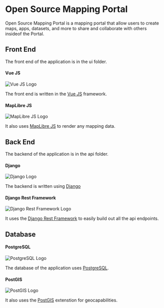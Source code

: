 # Open Source Mapping Portal

Open Source Mapping Portal is a mapping portal that allow users to create maps, apps, datasets, and more to share and collaborate with others insideof the Portal.  


## Front End

The front end of the application is in the ui folder. 


#### Vue JS
![Vue JS Logo](https://avatars.githubusercontent.com/u/6128107?s=200&v=4)

The front end is written in the [Vue JS](https://github.com/vuejs/vue) framework. 


#### MapLibre JS 
![MapLibre JS Logo](https://avatars.githubusercontent.com/u/75709127?s=200&v=4)

It also uses [MapLibre JS](https://github.com/maplibre/maplibre-gl-js) to render any mapping data.


## Back End
The backend of the application is in the api folder. 

#### Django

![Django Logo](https://avatars.githubusercontent.com/u/27804?s=200&v=4)

The backend is written using [Django](https://github.com/django/django) 

#### Django Rest Framework
![Django Rest Framework Logo](https://www.django-rest-framework.org/img/logo.png)


It uses the [Django Rest Framework](https://github.com/encode/django-rest-framework) to easily build out all the api endpoints.

## Database

#### PostgreSQL
![PostgreSQL Logo](https://duckduckgo.com/i/270e21a9.png)

The database of the application uses [PostgreSQL](https://www.postgresql.org/).


#### PostGIS
![PostGIS Logo](https://duckduckgo.com/i/a1feac83.png)

It also uses the [PostGIS](https://postgis.net/) extenstion for geocapabilities. 
